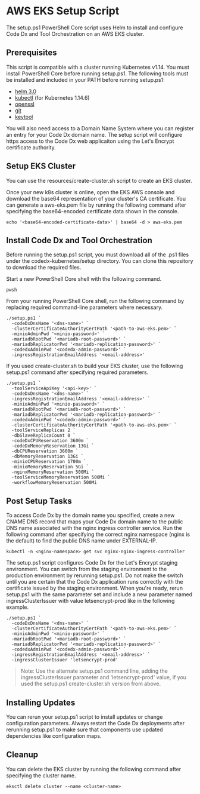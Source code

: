 
# AWS EKS Setup Script

The setup.ps1 PowerShell Core script uses Helm to install and configure Code Dx and Tool Orchestration on an AWS EKS cluster.

## Prerequisites

This script is compatible with a cluster running Kubernetes v1.14. You must install PowerShell Core before running setup.ps1. The following tools must be installed and included in your PATH before running setup.ps1:

- [helm 3.0](https://helm.sh/docs/install)
- [kubectl](https://kubernetes.io/docs/tasks/tools/install-kubectl/) (for Kubernetes 1.14.6)
- [openssl](https://www.openssl.org/)
- [git](https://git-scm.com/)
- [keytool](https://adoptopenjdk.net/installation.html)

You will also need access to a Domain Name System where you can register an entry for your Code Dx domain name. The setup script will configure https access to the Code Dx web applicaiton using the Let's Encrypt certificate authority.

## Setup EKS Cluster

You can use the resources/create-cluster.sh script to create an EKS cluster.

Once your new k8s cluster is online, open the EKS AWS console and download the base64 representation of your cluster's CA certificate. You can generate a aws-eks.pem file by running the following command after specifying the base64-encoded certificate data shown in the console.

```
echo '<base64-encoded-certificate-data>' | base64 -d > aws-eks.pem
```

## Install Code Dx and Tool Orchestration

Before running the setup.ps1 script, you must download all of the .ps1 files under the codedx-kubernetes/setup directory. You can clone this repository to download the required files.

Start a new PowerShell Core shell with the following command.

```
pwsh
```

From your running PowerShell Core shell, run the following command by replacing required command-line parameters where necessary.

```
./setup.ps1 `
  -codeDxDnsName '<dns-name>' `
  -clusterCertificateAuthorityCertPath '<path-to-aws-eks.pem>' `
  -minioAdminPwd '<minio-password>' `
  -mariadbRootPwd '<mariadb-root-password>' `
  -mariadbReplicatorPwd '<mariadb-replication-password>' `
  -codedxAdminPwd '<codedx-admin-password>' `
  -ingressRegistrationEmailAddress '<email-address>'
```

If you used create-cluster.sh to build your EKS cluster, use the following setup.ps1 command after specifying required parameters.

```
./setup.ps1 `
  -toolServiceApiKey '<api-key>' `
  -codeDxDnsName '<dns-name>' `
  -ingressRegistrationEmailAddress '<email-address>' `
  -minioAdminPwd '<minio-password>' `
  -mariadbRootPwd '<mariadb-root-password>' `
  -mariadbReplicatorPwd '<mariadb-replication-password>' `
  -codedxAdminPwd '<codedx-admin-password>' `
  -clusterCertificateAuthorityCertPath '<path-to-aws-eks.pem>' `
  -toolServiceReplicas 2 `
  -dbSlaveReplicaCount 0 `
  -codeDxCPUReservation 3600m `
  -codeDxMemoryReservation 13Gi `
  -dbCPUReservation 3600m `
  -dbMemoryReservation 13Gi `
  -minioCPUReservation 1700m `
  -minioMemoryReservation 5Gi `
  -nginxMemoryReservation 500Mi `
  -toolServiceMemoryReservation 500Mi `
  -workflowMemoryReservation 500Mi
```

## Post Setup Tasks

To access Code Dx by the domain name you specified, create a new CNAME DNS record that maps your Code Dx domain name to the public DNS name associated with the nginx ingress controller service. Run the following command after specifying the correct nginx namespace (nginx is the default) to find the public DNS name under EXTERNAL-IP.

```
kubectl -n <nginx-namespace> get svc nginx-nginx-ingress-controller
```

The setup.ps1 script configures Code Dx for the Let's Encrypt staging environment. You can switch from the staging environment to the production environment by rerunning setup.ps1. Do not make the switch until you are certain that the Code Dx application runs correctly with the certificate issued by the staging environment. When you're ready, rerun setup.ps1 with the same parameter set and include a new parameter named ingressClusterIssuer with value letsencrypt-prod like in the following example.

```
./setup.ps1 `
  -codeDxDnsName '<dns-name>' `
  -clusterCertificateAuthorityCertPath '<path-to-aws-eks.pem>' `
  -minioAdminPwd '<minio-password>' `
  -mariadbRootPwd '<mariadb-root-password>' `
  -mariadbReplicatorPwd '<mariadb-replication-password>' `
  -codedxAdminPwd '<codedx-admin-password>' `
  -ingressRegistrationEmailAddress '<email-address>' `
  -ingressClusterIssuer 'letsencrypt-prod'
```
>Note: Use the alternate setup.ps1 command line, adding the ingressClusterIssuer parameter and 'letsencrypt-prod' value, if you used the setup.ps1 create-cluster.sh version from above.

## Installing Updates

You can rerun your setup.ps1 script to install updates or change configuration parameters. Always restart the Code Dx deployments after rerunning setup.ps1 to make sure that components use updated dependencies like configuration maps.

## Cleanup

You can delete the EKS cluster by running the following command after specifying the cluster name.

```
eksctl delete cluster --name <cluster-name>
```
